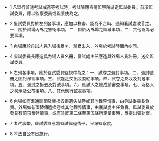 * 1 凡舉行普通考試或高等考試時，考試院應咨請監察院派定監試委員。前項監試委員，應以監察委員或監察使為之。

* 2 監試委員對於左列各事項，應加以檢查、認為不合時、通知襄試處改善之。一、關於試場內外之警衛事項。二、關於內外場之隔離事項。三、其他認為必要事項。

* 3 內場應於典試人員入場後嚴＊，禁絕出入，外場於考試時間內亦同。

* 4 典試委員長應造具內場人員名冊，襄試處主任應造具外場人員名冊，送交監試委員。

* 5 左列各事項，應於監試委員監視中為之：一、試卷之彌封事項。二、彌封號冊之固封保管事項。三、試題之交出及發給事項。四、試卷之點收及封送事項。五、彌封之拆去及對號事項。六、應試人之總成績審查事項。七、及格人之榜示及公布事項。八、其他應行監視事項。

* 6 內場如有潛通關節及替換毀損遺失試卷或其他舞弊情事，由典試委員長負責。外場如有頂替傳遞換卷或其他舞弊情事，由襄試處主任負責。監試委員於發見有前項舞弊情事，或有違反第二條至第五條所定情事時，應提出彈劾案。

* 7 考試事竣，監試委員應將監試經過情形，呈報監察院。

* 8 本法自公布日施行。


